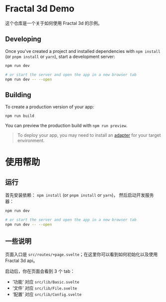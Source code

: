 # Fractal 3d Demo

这个仓库是一个关于如何使用 Fractal 3d 的示例。


## Developing

Once you've created a project and installed dependencies with `npm install` (or `pnpm install` or `yarn`), start a development server:

```bash
npm run dev

# or start the server and open the app in a new browser tab
npm run dev -- --open
```

## Building

To create a production version of your app:

```bash
npm run build
```

You can preview the production build with `npm run preview`.

> To deploy your app, you may need to install an [adapter](https://kit.svelte.dev/docs/adapters) for your target environment.


# 使用帮助

## 运行
首先安装依赖： `npm install` (or `pnpm install` or `yarn`)，
然后启动开发服务器：

```bash
npm run dev

# or start the server and open the app in a new browser tab
npm run dev -- --open
```

## 一些说明

页面入口是 `src/routes/+page.svelte`；在这里你可以看到如何初始化以及使用 Fractal 3d api。

启动后，你在页面会看到 3 个 tab：
- ‘功能’ 对应 `src/lib/Basic.svelte`
- ‘文件’ 对应 `src/lib/File.svelte`
- ‘配置’ 对应 `src/lib/Config.svelte`
